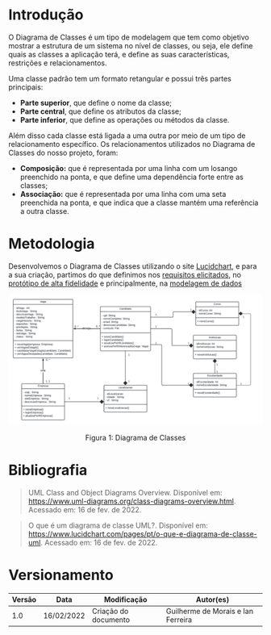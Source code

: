 # Introdução

O Diagrama de Classes é um tipo de modelagem que tem como objetivo mostrar a estrutura de um sistema no nível de classes, ou seja, ele define quais as classes a aplicação terá, e define as suas características, restrições e relacionamentos.

Uma classe padrão tem um formato retangular e possui três partes principais:

- **Parte superior**, que define o nome da classe;
- **Parte central**, que define os atributos da classe;
- **Parte inferior**, que define as operações ou métodos da classe.

Além disso cada classe está ligada a uma outra por meio de um tipo de relacionamento específico. Os relacionamentos utilizados no Diagrama de Classes do nosso projeto, foram:

- **Composição:** que é representada por uma linha com um losango preenchido na ponta, e que define uma dependência forte entre as classes;
- **Associação:** que é representada por uma linha com uma seta preenchida na ponta, e que indica que a classe mantém uma referência a outra classe.

# Metodologia

Desenvolvemos o Diagrama de Classes utilizando o site [Lucidchart](https://www.lucidchart.com/pages/), e para a sua criação, partimos do que definimos nos [requisitos elicitados](../../Base/PNOAE/Requisitos/Rastreabilidade/MatrizRastreabilidade.md), no [protótipo de alta fidelidade](../../Base/PNOAE/DesignSprint/Prototipacao/PrototipoAltaFidelidade.md) e principalmente, na [modelagem de dados](../IE/ModelagemDeDados.md)

[![Login](../../assets/Modelagem/DiagramaDeClasses/DiagramaDeClasses.png)](../../assets/Modelagem/DiagramaDeClasses/DiagramaDeClasses.png)
<center>Figura 1: Diagrama de Classes</center>

# Bibliografia

>UML Class and Object Diagrams Overview. Disponível em: <https://www.uml-diagrams.org/class-diagrams-overview.html>. Acessado em: 16 de fev. de 2022.

>O que é um diagrama de classe UML?. Disponível em: <https://www.lucidchart.com/pages/pt/o-que-e-diagrama-de-classe-uml>. Acessado em: 16 de fev. de 2022.

# Versionamento

Versão | Data | Modificação | Autor(es) |
|--|--|--|--|
| 1.0 | 16/02/2022 |Criação do documento | Guilherme de Morais e Ian Ferreira |






